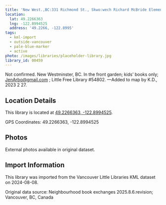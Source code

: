 ```yaml
---
title: 'New West.,BC:331 Richmond St., Skwo:wech Richard McBride Elementary School.'
location:
  lat: 49.2266363
  lng: -122.8994525
  address: '49.2266, -122.8995'
tags:
  - kml-import
  - outside-vancouver
  - pale-blue-marker
  - active
photo: /images/libraries/placeholder-library.jpg
library_id: 00459
---
```

Not confirmed. New Westminster, BC.
In the front garden; kids’ books only; JenArbo@gmail.com ; Little Free Library #54802.
—Added to map by K.D., 2023 2 27.  

## Location Details

This library is located at [49.2266363, -122.8994525](https://www.google.com/maps?q=49.2266363,-122.8994525).

GPS Coordinates: 49.2266363, -122.8994525

## Photos

External photos available in original dataset.

## Import Information

This library was imported from the Vancouver Little Libraries KML dataset on 2024-08-08.

Original data source: Neighbourhood book exchanges 2025.8.6.revision; Vancouver, BC, Canada
